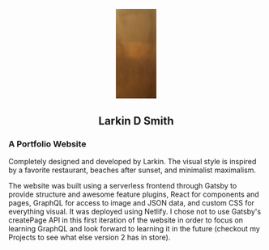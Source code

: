 <p align="center">
    <img alt="Larkin Smith's Logo" src="src/images/bronzeCardBackground.png" width="80" />
  </a>
</p>
<h2 align="center">
  Larkin D Smith
</h2>
<h3>A Portfolio Website</h3>
<p>Completely designed and developed by Larkin. The visual style is inspired by a favorite restaurant, beaches after sunset, and minimalist maximalism.</p>
<p>The website was built using a serverless frontend through Gatsby to provide structure and awesome feature plugins,  React for components and pages, GraphQL for access to image and JSON data, and custom CSS for everything visual. It was deployed using Netlify. I chose not to use Gatsby's createPage API in this first iteration of the website in order to focus on learning GraphQL and look forward to learning it in the future (checkout my Projects to see what else version 2 has in store).</p>